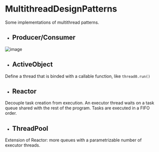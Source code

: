 # MultithreadDesignPatterns
Some implementations of multithread patterns.
* ## Producer/Consumer
![image](https://user-images.githubusercontent.com/16907319/96274028-55153700-0fd0-11eb-93ac-9c09fc741a31.png)
* ## ActiveObject
Define a thread that is binded with a callable function, like `thread0.run()`
* ## Reactor
Decouple task creation from execution. An executor thread waits on a task queue shared with the rest of the program. Tasks are executed in a FIFO order.
* ## ThreadPool
Extension of Reactor: more queues with a parametrizable number of executor threads.
